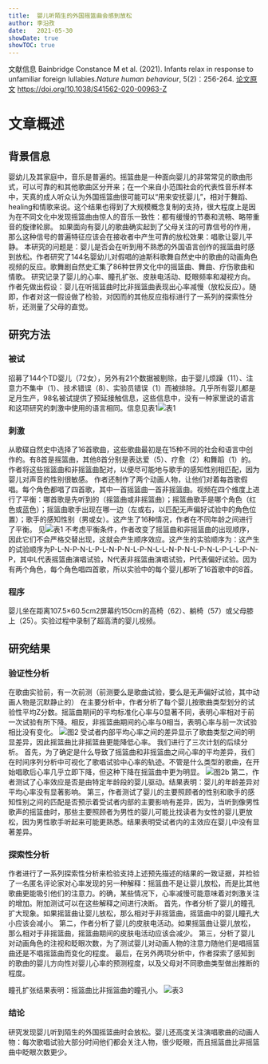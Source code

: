 ```yaml
---
title:  婴儿听陌生的外国摇篮曲会感到放松
author: 李沿孜
date:   2021-05-30
showDate: true 
showTOC: true
---
```

文献信息 Bainbridge Constance M et al. (2021). Infants relax in response to unfamiliar foreign lullabies.*Nature human behaviour*, 5(2)：256-264.
[论文原文](../Source_Files/2021-05-30-LYZ2.pdf) https://doi.org/10.1038/S41562-020-00963-Z

# 文章概述
## 背景信息
婴幼儿及其家庭中，音乐是普遍的。摇篮曲是一种面向婴儿的非常常见的歌曲形式，可以可靠的和其他歌曲区分开来；在一个来自小范围社会的代表性音乐样本中，天真的成人听众认为外国摇篮曲很可能可以“用来安抚婴儿”，相对于舞蹈、healing和情歌来说。这个结果也得到了大规模概念复制的支持，很大程度上是因为在不同文化中发现摇篮曲由惊人的音乐一致性：都有缓慢的节奏和流畅、略带重音的旋律轮廓。
如果面向有婴儿的歌曲确实起到了父母关注的可靠信号的作用，那么这种信号的普遍特征应该会在接收者中产生可靠的放松效果：唱歌让婴儿平静。
本研究的问题是：婴儿是否会在听到用不熟悉的外国语言创作的摇篮曲时感到放松。作者研究了144名婴幼儿对假唱的迪斯科歌舞自然史中的歌曲的动画角色视频的反应。歌舞剧自然史汇集了86种世界文化中的摇篮曲、舞曲、疗伤歌曲和情歌。
研究记录了婴儿的心率、瞳孔扩张、皮肤电活动、眨眼频率和凝视方向。
作者先做出假设：婴儿在听摇篮曲时比非摇篮曲表现出心率减慢（放松反应）。随即，作者对这一假设做了检验，对因而的其他反应指标进行了一系列的探索性分析，还测量了父母的直觉。
## 研究方法
### 被试 
招募了144个TD婴儿（72女），另外有21个数据被剔除，由于婴儿烦躁（11）、注意力不集中（1）、技术错误（8）、实验员错误（1）而被排除。几乎所有婴儿都是足月生产，98名被试提供了预延接触信息，这些信息中，没有一种家里说的语言和这项研究的刺激中使用的语言相同。信息见表1![表1](../Supporting_Information/2021-05-30-LYZ2-Table1.png)
### 刺激
从歌碟自然史中选择了16首歌曲，这些歌曲最初是在15种不同的社会和语言中创作的。有8首是摇篮曲，其他8首分别是表达爱（5）、疗愈（2）和舞蹈（1）的。
作者将这些摇篮曲和非摇篮曲配对，以便尽可能地与歌手的感知性别相匹配，因为婴儿对声音的性别很敏感。
作者还制作了两个动画人物，让他们对着每首歌假唱。每个角色都唱了四首歌，其中一首摇篮曲一首非摇篮曲。视频在四个维度上进行了平衡：哪首歌是先听到的（摇篮曲或非摇篮曲）；摇篮曲歌手是哪个角色（红色或蓝色）；摇篮曲歌手出现在哪一边（左或右，以匹配无声偏好试验中的角色位置）；歌手的感知性别（男或女）。这产生了16种情况，作者在不同年龄之间进行了平衡。
见![表1](../Supporting_Information/2021-05-30-LYZ2-Fig1.png)
不考虑平衡条件，作者改变了摇篮曲和非摇篮曲的出现顺序，因此它们不会严格交替出现，这就会产生顺序效应。这产生的实验顺序为：这产生的试验顺序为P-L-N-P-N-L-P-L-N-P-N-L-P-N-L-L-N-P-N-L-P-N-L-P-L-L-P-N-P，其中L代表摇篮曲演唱试验，N代表非摇篮曲演唱试验，P代表偏好试验。因为有两个角色，每个角色唱四首歌，所以实验中的每个婴儿都听了16首歌中的8首。
### 程序
婴儿坐在距离107.5×60.5cm2屏幕约150cm的高椅（62）、躺椅（57）或父母膝上（25）。实验过程中录制了超高清的婴儿视频。
## 研究结果
### 验证性分析
在歌曲实验前，有一次前测（前测要么是歌曲试验，要么是无声偏好试验，其中动画人物是沉默静止的）
在主要分析中，作者分析了每个婴儿按歌曲类型划分的试验性平均Z分数。摇篮曲期间的平均标准化心率与0显著不同，表明心率相对于前一次试验有所下降。相反，非摇篮曲期间的心率与0相当，表明心率与前一次试验相比没有变化。
![图2](../Supporting_Information/2021-05-30-LYZ2-Fig2.png)
  受试者内部平均心率之间的差异显示了歌曲类型之间的明显差异，因此摇篮曲比非摇篮曲更能降低心率。
我们进行了三次计划的后续分析。
首先，为了确定是什么导致了摇篮曲和非摇篮曲之间心率的平均差异，我们在时间序列分析中可视化了歌唱试验中心率的轨迹。不管是什么类型的歌曲，在开始唱歌后心率几乎立即下降，但这种下降在摇篮曲中更为明显。
![图2b](../Supporting_Information/2021-05-30-LYZ2-Fig2b.png)
 第二，作者测试了心率效应是否是由特定年龄段的婴儿驱动。结果表明：婴儿的年龄差异对平均心率没有显著影响。
 第三，作者测试了婴儿的主要照顾者的性别和歌手的感知性别之间的匹配是否预示着受试者内部的主要影响有差异，因为，当听到像男性歌声的摇篮曲时，那些主要照顾者为男性的婴儿可能比找读者为女性的婴儿更放松，因为男性歌手听起来可能更熟悉。结果表明受试者内的主效应在婴儿中没有显著差异。
 
 ### 探索性分析
 作者进行了一系列探索性分析来检验支持上述预先描述的结果的一致证据，并检验了一名匿名评论家对心率发现的另一种解释：摇篮曲不是让婴儿放松，而是比其他歌曲更能吸引他们的注意力。的确，某些情况下，心率减慢可能意味着对刺激关注的增加。附加测试可以在这些解释之间进行决断。
 首先，作者分析了婴儿的瞳孔扩大现象。如果摇篮曲让婴儿放松，那么相对于非摇篮曲，摇篮曲中的婴儿瞳孔大小应该会减小。
 第二，作者分析了婴儿的皮肤电活动。如果摇篮曲让婴儿放松，那么相对于非摇篮曲，摇篮曲期间的皮肤电活动应该会减少。
 第三，分析了婴儿对动画角色的注视和眨眼次数，为了测试婴儿对动画人物的注意力随他们是唱摇篮曲还是不唱摇篮曲而变化的程度。
 最后，在另外两项分析中，作者探索了感知到的歌曲的婴儿方向性对婴儿心率的预测程度，以及父母对不同歌曲类型做出推断的程度。

瞳孔扩张结果表明：摇篮曲比非摇篮曲的瞳孔小。
![表3](../Supporting_Information/2021-05-30-LYZ2-Table3.png)
### 结论
研究发现婴儿听到陌生的外国摇篮曲时会放松。婴儿还高度关注演唱歌曲的动画人物：每次歌唱试验大部分时间他们都会关注人物，很少眨眼，而且摇篮曲比非摇篮曲中眨眼次数更少。

